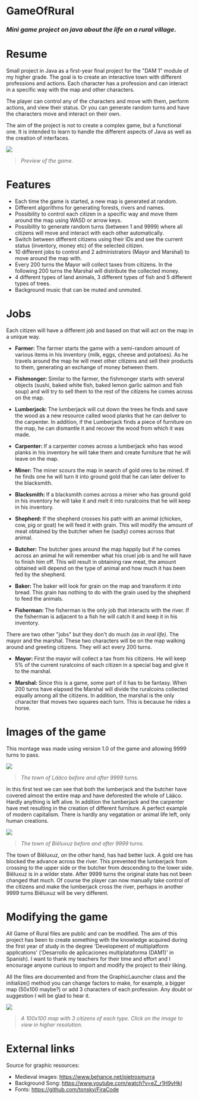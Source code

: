 # GameOfRural
### *Mini game project on java about the life on a rural village.*

# Resume
Small project in Java as a first-year final project for the "DAM 1" module of my higher grade. The goal is to create an interactive town with different professions and actions. Each character has a profession and can interact in a specific way with the map and other characters.

The player can control any of the characters and move with them, perform actions, and view their status. Or you can generate random turns and have the characters move and interact on their own.

The aim of the project is not to create a complex game, but a functional one. It is intended to learn to handle the different aspects of Java as well as the creation of interfaces.

![](https://i.imgur.com/2kkJZa8.jpg)
> *Preview of the game.*

# Features
- Each time the game is started, a new map is generated at random.
- Different algorithms for generating forests, rivers and names.
- Possibility to control each citizen in a specific way and move them around the map using WASD or arrow keys.
- Possibility to generate random turns (between 1 and 9999) where all citizens will move and interact with each other automatically.
- Switch between different citizens using their IDs and see the current status (inventory, money etc) of the selected citizen.
- 10 different jobs to control and 2 administrators (Mayor and Marshal) to move around the map with.
- Every 200 turns the Mayor will collect taxes from citizens. In the following 200 turns the Marshal will distribute the collected money.
- 4 different types of land animals, 3 different types of fish and 5 different types of trees.
- Background music that can be muted and unmuted.

# Jobs
Each citizen will have a different job and based on that will act on the map in a unique way.

- <b>Farmer: </b>
The farmer starts the game with a semi-random amount of various items in his inventory (milk, eggs, cheese and potatoes). As he travels around the map he will meet other citizens and sell their products to them, generating an exchange of money between them.

- <b>Fishmonger: </b>
Similar to the farmer, the fishmonger starts with several objects (sushi, baked white fish, baked lemon garlic salmon and fish soup) and will try to sell them to the rest of the citizens he comes across on the map.

- <b>Lumberjack: </b>
The lumberjack will cut down the trees he finds and save the wood as a new resource called wood planks that he can deliver to the carpenter.
In addition, if the Lumberjack finds a piece of furniture on the map, he can dismantle it and recover the wood from which it was made.

- <b>Carpenter: </b>
If a carpenter comes across a lumberjack who has wood planks in his inventory he will take them and create furniture that he will leave on the map.

- <b>Miner: </b>
The miner scours the map in search of gold ores to be mined. If he finds one he will turn it into ground gold that he can later deliver to the blacksmith.

- <b>Blacksmith: </b>
If a blacksmith comes across a miner who has ground gold in his inventory he will take it and melt it into ruralcoins that he will keep in his inventory.

- <b>Shepherd: </b>
If the shepherd crosses his path with an animal (chicken, cow, pig or goat) he will feed it with grain. This will modify the amount of meat obtained by the butcher when he (sadly) comes across that animal.

- <b>Butcher: </b>
The butcher goes around the map happily but if he comes across an animal he will remember what his cruel job is and he will have to finish him off. This will result in obtaining raw meat, the amount obtained will depend on the type of animal and how much it has been fed by the shepherd.

- <b>Baker: </b>
The baker will look for grain on the map and transform it into bread. This grain has nothing to do with the grain used by the shepherd to feed the animals.

- <b>Fisherman: </b>
The fisherman is the only job that interacts with the river. If the fisherman is adjacent to a fish he will catch it and keep it in his inventory.

There are two other "jobs" but they don't do much *(as in real life)*. The mayor and the marshal. These two characters will be on the map walking around and greeting citizens. They will act every 200 turns.
- <b>Mayor: </b>
First the mayor will collect a tax from his citizens. He will keep 5% of the current ruralcoins of each citizen in a special bag and give it to the marshal.

- <b>Marshal: </b>
Since this is a game, some part of it has to be fantasy. When 200 turns have elapsed the Marshal will divide the ruralcoins collected equally among all the citizens. In addition, the marshal is the only character that moves two squares each turn. This is because he rides a horse.

# Images of the game
This montage was made using version 1.0 of the game and allowing 9999 turns to pass.

![](https://i.imgur.com/6Tei14G.png)
> *The town of Lääco before and after 9999 turns.*

In this first test we can see that both the lumberjack and the butcher have covered almost the entire map and have deforested the whole of Lääco. Hardly anything is left alive. In addition the lumberjack and the carpenter have met resulting in the creation of different furniture. A perfect example of modern capitalism. There is hardly any vegatation or animal life left, only human creations.

![](https://i.imgur.com/eKkOwn4.png)
> *The town of Bíëluxuz before and after 9999 turns.*

The town of Bíëluxuz, on the other hand, has had better luck. A gold ore has blocked the advance across the river. This prevented the lumberjack from crossing to the upper side or the butcher from descending to the lower side. Bíëluxuz is in a wilder state. After 9999 turns the original state has not been changed that much. Of course the player can now manually take control of the citizens and make the lumberjack cross the river, perhaps in another 9999 turns Bíëluxuz will be very different.

# Modifying the game

All Game of Rural files are public and can be modified. The aim of this project has been to create something with the knowledge acquired during the first year of study in the degree 'Development of multiplatform applications' ('Desarrollo de aplicaciones multiplataforma (DAM1)' in Spanish). I want to thank my teachers for their time and effort and I encourage anyone curious to import and modify the project to their liking.

All the files are documented and from the GraphicLauncher class and the initialize() method you can change factors to make, for example, a bigger map (50x100 maybe?) or add 3 characters of each profession. Any doubt or suggestion I will be glad to hear it.

![](https://i.imgur.com/uiiQtLl.png)
> *A 100x100 map with 3 citizens of each type. Click on the image to view in higher resolution.*

# External links
Source for graphic resources:
- Medieval images: https://www.behance.net/pietrosmurra
- Background Song: https://www.youtube.com/watch?v=eZ_r1H9vHkI
- Fonts: https://github.com/tonsky/FiraCode
